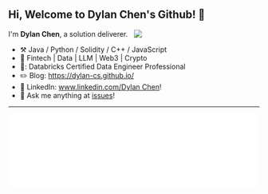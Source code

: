 ## Hi, Welcome to Dylan Chen's Github! 👋
<picture>
    <source media="(prefers-color-scheme: dark)" srcset="https://github-readme-stats-ouuan.vercel.app/api?username=Dylan-CS&theme=dark&show_icons=true&t=12345">
    <img align="right" width="50%" src="https://github-readme-stats-ouuan.vercel.app/api?username=Dylan-CS&show_icons=true&t=12345&hide_rank=true">
</picture>

I'm **Dylan Chen**, a solution deliverer.

-   :hammer_and_pick: Java / Python / Solidity / C++ / JavaScript 
-   :seedling: Fintech | Data | LLM | Web3 | Crypto
-   💼: Databricks Certified Data Engineer Professional
-   :pencil2: Blog: https://dylan-cs.github.io/  
-   :link: LinkedIn: [www.linkedin.com/Dylan Chen](https://www.linkedin.com/in/dylan-chen-684a52249/)!
-   :thought_balloon: Ask me anything at [issues](https://github.com/Dylan-CS/Dylan-CS/issues)!

---
<div style="display: flex;">
  <img src="https://raw.githubusercontent.com/dylan-cs/github-stats-transparent/output/generated/overview.svg" alt="GitHub Overview" style="width: 49%;">
  <img src="https://raw.githubusercontent.com/dylan-cs/github-stats-transparent/output/generated/languages.svg" alt="GitHub Languages" style="width: 50%;">
</div>



